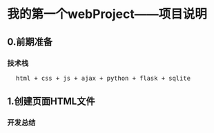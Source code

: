# 我的第一个webProject——项目说明 #

## 	0.前期准备 ##

### 技术栈 ###

<pre style="text-indent: 20px">html + css + js + ajax + python + flask + sqlite</pre>


## 1.创建页面HTML文件 ##

### 开发总结 ###












